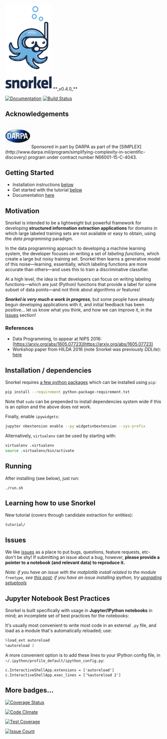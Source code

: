 <img src="figs/logo_01.png" width="150"/>
**_v0.4.0_**

[![Documentation](https://readthedocs.org/projects/snorkel/badge/?version=latest)](http://snorkel.readthedocs.io/en/latest/)
[![Build Status](https://travis-ci.org/HazyResearch/snorkel.svg?branch=master)](https://travis-ci.org/HazyResearch/snorkel)

## Acknowledgements
<img src="figs/darpa.JPG" width="80" height="80" />
Sponsored in part by DARPA as part of the [SIMPLEX](http://www.darpa.mil/program/simplifying-complexity-in-scientific-discovery) program under contract number N66001-15-C-4043.

## Getting Started

* Installation instructions [below](#installation--dependencies)
* Get started with the tutorial [below](#learning-how-to-use-snorkel)
* Documentation [here](http://snorkel.readthedocs.io/en/latest/)

## Motivation
Snorkel is intended to be a lightweight but powerful framework for developing **structured information extraction applications** for domains in which large labeled training sets are not available or easy to obtain, using the _data programming_ paradigm.

In the data programming approach to developing a machine learning system, the developer focuses on writing a set of _labeling functions_, which create a large but noisy training set. Snorkel then learns a generative model of this noise&mdash;learning, essentially, which labeling functions are more accurate than others&mdash;and uses this to train a discriminative classifier.

At a high level, the idea is that developers can focus on writing labeling functions&mdash;which are just (Python) functions that provide a label for some subset of data points&mdash;and not think about algorithms _or_ features!

**_Snorkel is very much a work in progress_**, but some people have already begun developing applications with it, and initial feedback has been positive... let us know what you think, and how we can improve it, in the [Issues](https://github.com/HazyResearch/ddlite/issues) section!

### References
* Data Programming, to appear at NIPS 2016: [https://arxiv.org/abs/1605.07723](https://arxiv.org/abs/1605.07723)
* Workshop paper from HILDA 2016 (note Snorkel was previously _DDLite_): [here](http://cs.stanford.edu/people/chrismre/papers/DDL_HILDA_2016.pdf)

## Installation / dependencies

Snorkel requires [a few python packages](python-package-requirement.txt) which can be installed using `pip`:
```bash
pip install --requirement python-package-requirement.txt
```
Note that `sudo` can be prepended to install dependencies system wide if this is an option and the above does not work.

Finally, enable `ipywidgets`:
```bash
jupyter nbextension enable --py widgetsnbextension --sys-prefix
```

Alternatively, `virtualenv` can be used by starting with:
```bash
virtualenv .virtualenv
source .virtualenv/bin/activate
```

## Running
After installing (see below), just run:
```
./run.sh
```

## Learning how to use Snorkel
New tutorial (covers through candidate extraction for entities):
```
tutorial/
```

## Issues
We like [issues](https://github.com/HazyResearch/snorkel/issues) as a place to put bugs, questions, feature requests, etc- don't be shy!
If submitting an issue about a bug, however, **please provide a pointer to a notebook (and relevant data) to reproduce it.**

*Note: if you have an issue with the matplotlib install related to the module `freetype`, see [this post](http://stackoverflow.com/questions/20533426/ubuntu-running-pip-install-gives-error-the-following-required-packages-can-no); if you have an issue installing ipython, try [upgrading setuptools](http://stackoverflow.com/questions/35943606/error-on-installing-ipython-for-python-3-sys-platform-darwin-and-platform)*

## Jupyter Notebook Best Practices

Snorkel is built specifically with usage in **Jupyter/IPython notebooks** in mind; an incomplete set of best practices for the notebooks:

It's usually most convenient to write most code in an external `.py` file, and load as a module that's automatically reloaded; use:
```python
%load_ext autoreload
%autoreload 2
```
A more convenient option is to add these lines to your IPython config file, in `~/.ipython/profile_default/ipython_config.py`:
```
c.InteractiveShellApp.extensions = ['autoreload']     
c.InteractiveShellApp.exec_lines = ['%autoreload 2']
```

## More badges...
[![Coverage Status](https://coveralls.io/repos/github/HazyResearch/snorkel/badge.svg?branch=master)](https://coveralls.io/github/HazyResearch/snorkel?branch=master)

[![Code Climate](https://codeclimate.com/github/HazyResearch/snorkel/badges/gpa.svg)](https://codeclimate.com/github/HazyResearch/snorkel)

[![Test Coverage](https://codeclimate.com/github/HazyResearch/snorkel/badges/coverage.svg)](https://codeclimate.com/github/HazyResearch/snorkel/coverage)

[![Issue Count](https://codeclimate.com/github/HazyResearch/snorkel/badges/issue_count.svg)](https://codeclimate.com/github/HazyResearch/snorkel)

